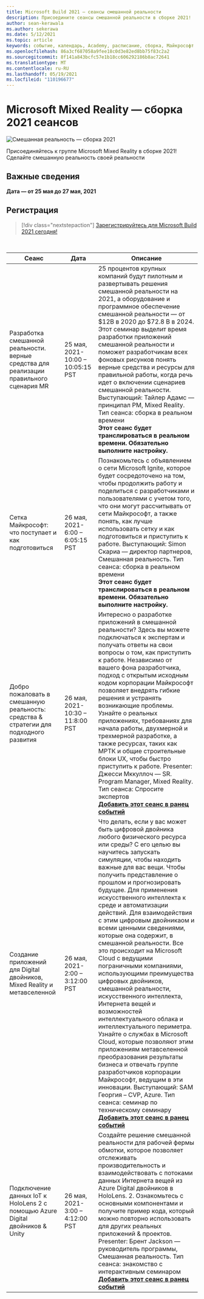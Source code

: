 ```yaml
---
title: Microsoft Build 2021 — сеансы смешанной реальности
description: Присоедините сеансы смешанной реальности в сборке 2021!
author: sean-kerawala
ms.author: sekerawa
ms.date: 5/12/2021
ms.topic: article
keywords: событие, календарь, Academy, расписание, сборка, Майкрософт
ms.openlocfilehash: 86a3cf687058a9fee18c0d3e82ed8bb75f83c2a2
ms.sourcegitcommit: 8f141a843bcfc57e1b18cc606292186b8ac72641
ms.translationtype: MT
ms.contentlocale: ru-RU
ms.lasthandoff: 05/19/2021
ms.locfileid: "110196677"
---
```

# <a name="microsoft-mixed-reality---build-2021-sessions"></a>Microsoft Mixed Reality — сборка 2021 сеансов

![Смешанная реальность — сборка 2021](images/mr_build_banner.png)

Присоединяйтесь к группе Microsoft Mixed Reality в сборке 2021! Сделайте смешанную реальность своей реальности

## <a name="important-details"></a>Важные сведения

**Дата — от 25 мая до 27 мая, 2021**

## <a name="registration"></a>Регистрация

> [!div class="nextstepaction"] 
> [Зарегистрируйтесь для Microsoft Build 2021 сегодня!](https://register.build.microsoft.com/)

<br>

|Сеанс|Дата|Описание|
|-------------|-------------|-----|
| Разработка смешанной реальности. верные средства для реализации правильного сценария MR|25 мая, 2021-10:00 – 10:05:15 PST|25 процентов крупных компаний будут пилотным и развертывать решения смешанной реальности на 2021, а оборудование и программное обеспечение смешанной реальности — от $12B в 2020 до $72.8 B в 2024. Этот семинар выделит время разработки приложений смешанной реальности и поможет разработчикам всех фоновых рисунков понять верные средства и ресурсы для правильной работы, когда речь идет о включении сценариев смешанной реальности. Выступающий: Тайлер Адамс — принципал PM, Mixed Reality. Тип сеанса: сборка в реальном времени <br><b>Этот сеанс будет транслироваться в реальном времени. Обязательно выполните настройку.</b>|
| Сетка Майкрософт: что поступает и как подготовиться|26 мая, 2021-6:00 – 6:05:15 PST|Познакомьтесь с объявлением о сети Microsoft Ignite, которое будет сосредоточено на том, чтобы продолжить работу и поделиться с разработчиками и пользователями с учетом того, что они могут рассчитывать от сети Майкрософт, а также понять, как лучше использовать сетку и как подготовиться и приступить к работе. Выступающий: Simon Скариа — директор партнеров, Смешанная реальность. Тип сеанса: сборка в реальном времени<br><b>Этот сеанс будет транслироваться в реальном времени. Обязательно выполните настройку.</b>|
| Добро пожаловать в смешанную реальность: средства & стратегии для подходного развития|26 мая, 2021-10:30 – 11:8:00 PST| Интересно о разработке приложений в смешанной реальности? Здесь вы можете подключаться к экспертам и получать ответы на свои вопросы о том, как приступить к работе. Независимо от вашего фона разработчика, подход с открытым исходным кодом корпорации Майкрософт позволяет внедрять гибкие решения и устранять возникающие проблемы. Узнайте о реальных приложениях, требованиях для начала работы, двухмерной и трехмерной разработке, а также ресурсах, таких как МРТК и общие строительные блоки UX, чтобы быстро приступить к работе. Presenter: Джесси Мккуллоч — SR. Program Manager, Mixed Reality. Тип сеанса: Спросите экспертов<br><b>[Добавить этот сеанс в ранец событий](https://mybuild.microsoft.com/sessions/6e69bf88-10ba-45a2-a2d0-bee591d703d5)</b>|
| Создание приложений для Digital двойников, Mixed Reality и метавселенной|26 мая, 2021-2:00 – 3:12:00 PST|Что делать, если у вас может быть цифровой двойника любого физического ресурса или среды?  С его целью вы научитесь запускать симуляции, чтобы находить важные для вас вещи. Чтобы получить представление о прошлом и прогнозировать будущее. Для применения искусственного интеллекта к среде и автоматизации действий.  Для взаимодействия с этим цифровым двойникаом и всеми ценными сведениями, которые она содержит, в смешанной реальности.  Все это происходит на Microsoft Cloud с ведущими пограничными компаниями, использующими преимущества цифровых двойников, смешанной реальности, искусственного интеллекта, Интернета вещей и возможностей интеллектуального облака и интеллектуального периметра.  Узнайте о службах в Microsoft Cloud, которые позволяют этим приложениям метавселенной преобразования результаты бизнеса и отвечать группе разработчиков корпорации Майкрософт, ведущим в эти инновации. Выступающий: SAM Георгия – CVP, Azure. Тип сеанса: семинар по техническому семинару<br><b>[Добавить этот сеанс в ранец событий](https://mybuild.microsoft.com/sessions/f06287c8-8e56-452f-ae2f-e739c2be4870)</b>|
| Подключение данных IoT к HoloLens 2 с помощью Azure Digital двойников & Unity|26 мая, 2021-3:00 – 4:12:00 PST| Создайте решение смешанной реальности для рабочей фермы обмотки, которое позволяет отслеживать производительность и взаимодействовать с потоками данных Интернета вещей из Azure Digital двойников в HoloLens. 2. Ознакомьтесь с основными компонентами и получите пример кода, который можно повторно использовать для других реальных приложений & проектов. Presenter: Брент Jackson — руководитель программы, Смешанная реальность. Тип сеанса: знакомство с интерактивным семинаром<br><b>[Добавить этот сеанс в ранец событий](https://mybuild.microsoft.com/sessions/815a692f-398b-4772-ac18-c021f5116757)</b>|